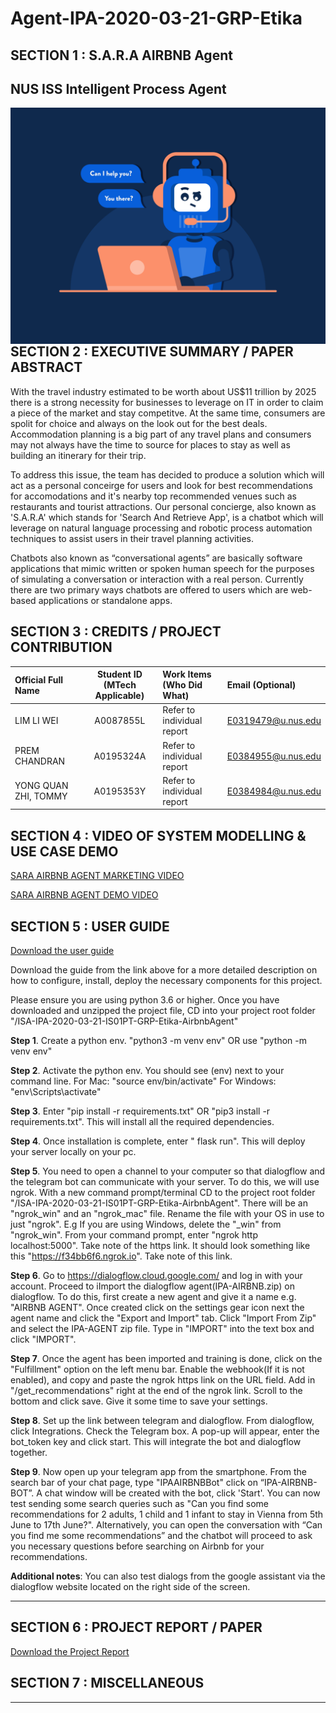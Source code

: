 ﻿# Agent-IPA-2020-03-21-GRP-Etika

## SECTION 1 : S.A.R.A AIRBNB Agent
## NUS ISS Intelligent Process Agent
<img src="Images/chatbot.png"
     style="float: left; margin-right: 0px;" />

<br>


## SECTION 2 : EXECUTIVE SUMMARY / PAPER ABSTRACT

With the travel industry estimated to be worth about US$11 trillion by 2025 there is a strong necessity for businesses to leverage on IT in order to claim a piece of the market and stay competitve. At the same time, consumers are spolit for choice and always on the look out for the best deals. Accommodation planning is a big part of any travel plans and consumers may not always have the time to source for places to stay as well as building an itinerary for their trip. 

To address this issue, the team has decided to produce a solution which will act as a personal conceirge for users and look for best recommendations for accomodations and it's nearby top recommended venues such as restaurants and tourist attractions. Our personal concierge, also known as 'S.A.R.A' which stands for 'Search And Retrieve App', is a chatbot which will leverage on natural language processing and robotic process automation techniques to assist users in their travel planning activities.

Chatbots also known as “conversational agents” are basically software applications that mimic written or spoken human speech for the purposes of simulating a conversation or interaction with a real person. Currently there are two primary ways chatbots are offered to users which are web-based applications or standalone apps.

## SECTION 3 : CREDITS / PROJECT CONTRIBUTION

| Official Full Name  | Student ID (MTech Applicable)  | Work Items (Who Did What) | Email (Optional) |
| :------------ |:---------------:| :-----| :-----|
| LIM LI WEI | A0087855L | Refer to individual report | E0319479@u.nus.edu |
| PREM CHANDRAN | A0195324A | Refer to individual report | E0384955@u.nus.edu |
| YONG QUAN ZHI, TOMMY | A0195353Y | Refer to individual report | E0384984@u.nus.edu |

## SECTION 4 : VIDEO OF SYSTEM MODELLING & USE CASE DEMO

[SARA AIRBNB AGENT MARKETING VIDEO](https://www.youtube.com/watch?v=t1rJmW_MT9A)

[SARA AIRBNB AGENT DEMO VIDEO](https://youtu.be/UsykrTc72yw)

## SECTION 5 : USER GUIDE

[Download the user guide](http://tiny.cc/92kqnz)

Download the guide from the link above for a more detailed description on how to configure, install, deploy the necessary components for this project. 

Please ensure you are using python 3.6 or higher.
Once you have downloaded and unzipped the project file, CD into your project root folder "<your-file-path>/ISA-IPA-2020-03-21-IS01PT-GRP-Etika-AirbnbAgent"

**Step 1**. Create a python env.
"python3 -m venv env" OR use "python -m venv env"

**Step 2**. Activate the python env. You should see (env) next to your command line.
For Mac: "source env/bin/activate"
For Windows: "env\Scripts\activate"

**Step 3**. Enter "pip install -r requirements.txt" OR "pip3 install -r requirements.txt". This will install all the required dependencies.

**Step 4**. Once installation is complete, enter " flask run". This will deploy your server locally on your pc.

**Step 5**. You need to open a channel to your computer so that dialogflow and the telegram bot can communicate with your server. To do this, we will use ngrok. With a new command prompt/terminal CD to the project root folder "<your-file-path>/ISA-IPA-2020-03-21-IS01PT-GRP-Etika-AirbnbAgent". There will be an "ngrok_win" and an "ngrok_mac" file. Rename the file with your OS in use to just "ngrok". E.g If you are using Windows, delete the "_win" from "ngrok_win".
From your command prompt, enter "ngrok http localhost:5000".
Take note of the https link. It should look something like this "https://f34bb6f6.ngrok.io". Take note of this link.

**Step 6**. Go to https://dialogflow.cloud.google.com/ and log in with your account. Proceed to iImport the dialogflow agent(IPA-AIRBNB.zip) on dialogflow.
To do this, first create a new agent and give it a name e.g. "AIRBNB AGENT".
Once created click on the settings gear icon next the agent name and click the "Export and Import" tab.
Click "Import From Zip" and select the IPA-AGENT zip file. Type in "IMPORT" into the text box and click "IMPORT".

**Step 7**. Once the agent has been imported and training is done, click on the "Fulfillment" option on the left menu bar. Enable the webhook(If it is not enabled), and copy and paste the ngrok https link on the URL field. Add in "/get_recommendations" right at the end of the ngrok link. Scroll to the bottom and click save. Give it some time to save your settings.

**Step 8**. Set up the link between telegram and dialogflow. From dialogflow, click Integrations. Check the Telegram box. A pop-up will appear, enter the bot_token key and click start. This will integrate the bot and dialogflow together.

**Step 9**. Now open up your telegram app from the smartphone. From the search bar of your chat page, type "IPAAIRBNBBot" click on “IPA-AIRBNB-BOT”. A chat window will be created with the bot, click 'Start'. You can now test sending some search queries such as "Can you find some recommendations for 2 adults, 1 child and 1 infant to stay in Vienna from 5th June to 17th June?". Alternatively, you can open the conversation with “Can you find me some recommendations” and the chatbot will proceed to ask you necessary questions before searching on Airbnb for your recommendations.

**Additional notes**: You can also test dialogs from the google assistant via the dialogflow website located on the right side of the screen.

-----------------------------------------------------------------------------------------------------

## SECTION 6 : PROJECT REPORT / PAPER

[Download the Project Report](shorturl.at/ILPXY)

## SECTION 7 : MISCELLANEOUS

-----
